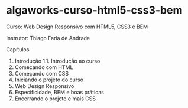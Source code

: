 # algaworks-curso-html5-css3-bem

Curso: Web Design Responsivo com HTML5, CSS3 e BEM

Instrutor: Thiago Faria de Andrade





Capítulos

1. Introdução
  1.1. Introdução ao curso
2. Começando com HTML
3. Começando com CSS
4. Iniciando o projeto do curso
5. Web Design Responsivo
6. Especificidade, BEM e boas práticas
7. Encerrando o projeto e mais CSS
